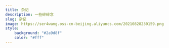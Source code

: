 ```yaml
---
title: 杂记
description: 一些碎碎念
slug: 杂记
image: https://ser4wang.oss-cn-beijing.aliyuncs.com/20210828230159.png
style:
    background: "#2a9d8f"
    color: "#fff"
---
```


